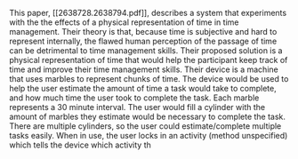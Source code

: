 This paper, [[2638728.2638794.pdf]], describes a system that experiments with the the effects of a physical representation of time in time management. Their theory is that, because time is subjective and hard to represent internally, the flawed human perception of the passage of time can be detrimental to time management skills. Their proposed solution is a physical representation of time that would help the participant keep track of time and improve their time management skills. 
Their device is a machine that uses marbles to represent chunks of time. The device would be used to help the user estimate the amount of time a task would take to complete, and how much time the user took to complete the task. Each marble represents a 30 minute interval. The user would fill a cylinder with the amount of marbles they estimate would be necessary to complete the task. There are multiple cylinders, so the user could estimate/complete multiple tasks easily. When in use, the user locks in an activity (method unspecified) which tells the device which activity th